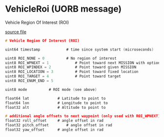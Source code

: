 # VehicleRoi (UORB message)

Vehicle Region Of Interest (ROI)

[source file](https://github.com/PX4/PX4-Autopilot/blob/main/msg/VehicleRoi.msg)

```c
# Vehicle Region Of Interest (ROI)

uint64 timestamp            # time since system start (microseconds)

uint8 ROI_NONE = 0          # No region of interest
uint8 ROI_WPNEXT = 1            # Point toward next MISSION with optional offset
uint8 ROI_WPINDEX = 2           # Point toward given MISSION
uint8 ROI_LOCATION = 3          # Point toward fixed location
uint8 ROI_TARGET = 4            # Point toward target
uint8 ROI_ENUM_END = 5

uint8 mode          # ROI mode (see above)

float64 lat             # Latitude to point to
float64 lon             # Longitude to point to
float32 alt             # Altitude to point to

# additional angle offsets to next waypoint (only used with ROI_WPNEXT)
float32 roll_offset     # angle offset in rad
float32 pitch_offset        # angle offset in rad
float32 yaw_offset      # angle offset in rad

```
